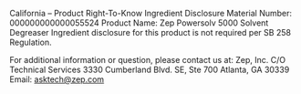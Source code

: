  
 
 
California – Product Right-To-Know Ingredient Disclosure 
Material Number: 000000000000055524 
Product Name: Zep Powersolv 5000 Solvent Degreaser 
Ingredient disclosure for this product is not required per SB 258 Regulation. 
 
For additional information or question, please contact us at: 
Zep, Inc. 
C/O Technical Services 
3330 Cumberland Blvd. SE, Ste 700 
Atlanta, GA 30339 
Email: asktech@zep.com 
 
 
 
 
